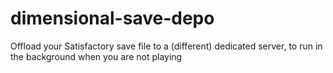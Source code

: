 # dimensional-save-depo
Offload your Satisfactory save file to a (different) dedicated server, to run in the background when you are not playing
